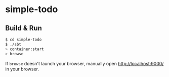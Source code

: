 # simple-todo #

## Build & Run ##

```sh
$ cd simple-todo
$ ./sbt
> container:start
> browse
```

If `browse` doesn't launch your browser, manually open [http://localhost:9000/](http://localhost:9000/) in your browser.
